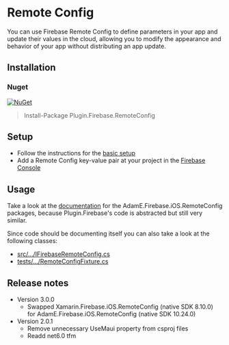 # Remote Config

You can use Firebase Remote Config to define parameters in your app and update their values in the cloud, allowing you to modify the appearance and behavior of your app without distributing an app update.

## Installation
### Nuget
[![NuGet](https://img.shields.io/nuget/v/plugin.firebase.remote_config.svg?maxAge=86400&style=flat)](https://www.nuget.org/packages/Plugin.Firebase.RemoteConfig/)

> Install-Package Plugin.Firebase.RemoteConfig

## Setup

- Follow the instructions for the [basic setup](https://github.com/TobiasBuchholz/Plugin.Firebase/blob/master/README.md#basic-setup)
- Add a Remote Config key-value pair at your project in the [Firebase Console](https://console.firebase.google.com/)

## Usage

Take a look at the [documentation](https://github.com/AdamEssenmacher/GoogleApisForiOSComponents/blob/master/docs/Firebase/RemoteConfig/GettingStarted.md) for the AdamE.Firebase.iOS.RemoteConfig packages, because Plugin.Firebase's code is abstracted but still very similar.

Since code should be documenting itself you can also take a look at the following classes:
- [src/.../IFirebaseRemoteConfig.cs](https://github.com/TobiasBuchholz/Plugin.Firebase/blob/master/src/Shared/RemoteConfig/IFirebaseRemoteConfig.cs)
- [tests/.../RemoteConfigFixture.cs](https://github.com/TobiasBuchholz/Plugin.Firebase/blob/master/tests/Plugin.Firebase.IntegrationTests/RemoteConfig/RemoteConfigFixture.cs)

## Release notes
- Version 3.0.0
  - Swapped Xamarin.Firebase.iOS.RemoteConfig (native SDK 8.10.0) for AdamE.Firebase.iOS.RemoteConfig (native SDK 10.24.0)
- Version 2.0.1
  - Remove unnecessary UseMaui property from csproj files
  - Readd net6.0 tfm

